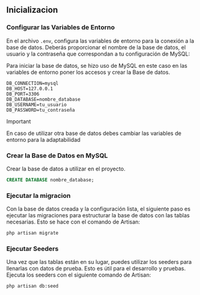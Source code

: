 ## Inicializacion

### Configurar las Variables de Entorno

En el archivo `.env`, configura las variables de entorno para la conexión a la base de datos. Deberás proporcionar el nombre de la base de datos, el usuario y la contraseña que correspondan a tu configuración de MySQL:

Para iniciar la base de datos, se hizo uso de MySQL en este caso en las variables de entorno poner los accesos y crear la Base de datos.

```dotenv
DB_CONNECTION=mysql
DB_HOST=127.0.0.1
DB_PORT=3306
DB_DATABASE=nombre_database
DB_USERNAME=tu_usuario
DB_PASSWORD=tu_contraseña
```

> [!IMPORTANT]
> En caso de utilizar otra base de datos debes cambiar las variables de entorno para la adaptabilidad

### Crear la Base de Datos en MySQL

Crear la base de datos a utilizar en el proyecto.

```sql
CREATE DATABASE nombre_database;
```

### Ejecutar la migracion

Con la base de datos creada y la configuración lista, el siguiente paso es ejecutar las migraciones para estructurar la base de datos con las tablas necesarias. Esto se hace con el comando de Artisan:

```bash
php artisan migrate
```

### Ejecutar Seeders

Una vez que las tablas están en su lugar, puedes utilizar los seeders para llenarlas con datos de prueba. Esto es útil para el desarrollo y pruebas. Ejecuta los seeders con el siguiente comando de Artisan:

```bash
php artisan db:seed
```

